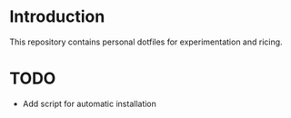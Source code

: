 # Introduction
This repository contains personal dotfiles for experimentation and ricing.

# TODO
* Add script for automatic installation
